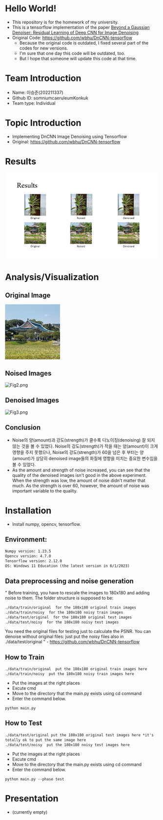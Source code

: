 # Hello World!
- This repository is for the homework of my university.
- This is a tensorflow implementation of the paper [Beyond a Gaussian Denoiser: Residual Learning of Deep CNN for Image Denoising](http://www4.comp.polyu.edu.hk/~cslzhang/paper/DnCNN.pdf)
- Original Code: https://github.com/wbhu/DnCNN-tensorflow
    - Because the original code is outdated, I fixed several part of the codes for new versions.
    - I'm sure that one day this code will be outdated, too.
    - But I hope that someone will update this code at that time.

# Team Introduction
- Name: 이승준(202211337) 
- Github ID: somniumcaeruleumKonkuk 
- Team type: Individual

# Topic Introduction
- Implementing DnCNN Image Denoising using Tensorflow
- Original: https://github.com/wbhu/DnCNN-tensorflow

# Results
![Results](./img/Fig1.png)

# Analysis/Visualization
## Original Image
![original5.jpg](./img/original5.jpg)

## Noised Images
![Fig2.png](./img/Fig2.png)
## Denoised Images
![Fig3.png](./img/Fig3.png)


## Conclusion
- Noise의 양(amount)과 강도(strength)가 클수록 디노이징(denoising) 잘 되지 않는 것을 볼 수 있었다. Noise의 강도(strength)가 작을 때는 양(amount)이 크게 영향을 주지 못했으나, Noise의 강도(strength)가 60을 넘은 후 부터는 양(amount)가 상당히 denoised image들의 화질에 영향을 미치는 중요한 변수임을 볼 수 있었다.
- As the amount and strength of noise increased, you can see that the quality of the denoised images isn't good in the above experiment. When the strength was low, the amount of noise didn't matter that much. As the strength is over 60, however, the amount of noise was important variable to the quality.


# Installation
- Install numpy, opencv, tensorflow.

## Environment: 
    Numpy version: 1.23.5
    Opencv version: 4.7.0
    Tensorflow version: 2.12.0
    OS: Windows 11 Education (the latest version in 6/1/2023)
    
## Data preprocessing and noise generation
"
Before training, you have to rescale the images to 180x180 and adding noise to them.
The folder structure is supposed to be:
```
./data/train/original  for the 180x180 original train images
./data/train/noisy  for the 180x180 noisy train images
./data/test/original  for the 180x180 original test images
./data/test/noisy  for the 180x180 noisy test images
```
You need the original files for testing just to calculate the PSNR.
You can denoise without original files: just put the noisy files also in ./data/test/original
" - https://github.com/wbhu/DnCNN-tensorflow

## How to Train
```
./data/train/original  put the 180x180 original train images here
./data/train/noisy  put the 180x180 noisy train images here
```

- Put the images at the right places
- Excute cmd
- Move to the directory that the main.py exists using cd command
- Enter the command below.
```
python main.py
```

## How to Test
```
./data/test/original put the 180x180 original test images here *it's totally ok to put the same image here
./data/test/noisy  put the 180x180 noisy test images here 
```

- Put the images at the right places
- Excute cmd
- Move to the directory that the main.py exists using cd command
- Enter the command below.
```
python main.py --phase test
```

# Presentation
- (currently empty)
